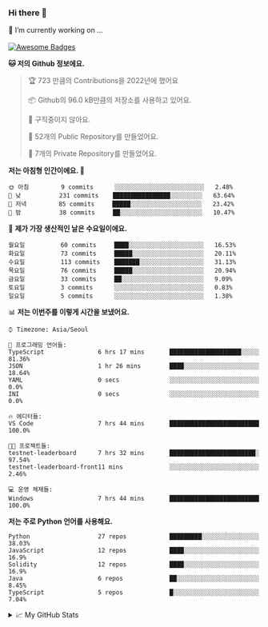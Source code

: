 ### Hi there 👋 
🔭 I’m currently working on ... </br></br>
[![Awesome Badges](https://img.shields.io/badge/Introduce-EN-green.svg)](https://github.com/tlatkdgus1/tlatkdgus1/blob/main/README.md.en)

<!--START_SECTION:waka-->
**🐱 저의 Github 정보에요.** 

> 🏆 723 만큼의 Contributions을 2022년에 했어요
 > 
> 📦 Github의 96.0 kB만큼의 저장소를 사용하고 있어요. 
 > 
> 🚫 구직중이지 않아요.
 > 
> 📜 52개의 Public Repository를 만들었어요. 
 > 
> 🔑 7개의 Private Repository를 만들었어요.  

**저는 아침형 인간이에요. 🐤** 

```text
🌞 아침         9 commits      ░░░░░░░░░░░░░░░░░░░░░░░░░   2.48% 
🌆 낮　         231 commits    ████████████████░░░░░░░░░   63.64% 
🌃 저녁         85 commits     █████░░░░░░░░░░░░░░░░░░░░   23.42% 
🌙 밤　         38 commits     ██░░░░░░░░░░░░░░░░░░░░░░░   10.47%

```
📅 **제가 가장 생산적인 날은 수요일이에요.** 

```text
월요일          60 commits     ████░░░░░░░░░░░░░░░░░░░░░   16.53% 
화요일          73 commits     █████░░░░░░░░░░░░░░░░░░░░   20.11% 
수요일          113 commits    ███████░░░░░░░░░░░░░░░░░░   31.13% 
목요일          76 commits     █████░░░░░░░░░░░░░░░░░░░░   20.94% 
금요일          33 commits     ██░░░░░░░░░░░░░░░░░░░░░░░   9.09% 
토요일          3 commits      ░░░░░░░░░░░░░░░░░░░░░░░░░   0.83% 
일요일          5 commits      ░░░░░░░░░░░░░░░░░░░░░░░░░   1.38%

```


📊 **저는 이번주를 이렇게 시간을 보냈어요.** 

```text
⌚︎ Timezone: Asia/Seoul

💬 프로그래밍 언어들: 
TypeScript               6 hrs 17 mins       ████████████████████░░░░░   81.36% 
JSON                     1 hr 26 mins        ████░░░░░░░░░░░░░░░░░░░░░   18.64% 
YAML                     0 secs              ░░░░░░░░░░░░░░░░░░░░░░░░░   0.0% 
INI                      0 secs              ░░░░░░░░░░░░░░░░░░░░░░░░░   0.0%

🔥 에디터들: 
VS Code                  7 hrs 44 mins       █████████████████████████   100.0%

🐱‍💻 프로젝트들: 
testnet-leaderboard      7 hrs 32 mins       ████████████████████████░   97.54% 
testnet-leaderboard-front11 mins             ░░░░░░░░░░░░░░░░░░░░░░░░░   2.46%

💻 운영 체제들: 
Windows                  7 hrs 44 mins       █████████████████████████   100.0%

```

**저는 주로 Python 언어를 사용해요.** 

```text
Python                   27 repos            █████████░░░░░░░░░░░░░░░░   38.03% 
JavaScript               12 repos            ████░░░░░░░░░░░░░░░░░░░░░   16.9% 
Solidity                 12 repos            ████░░░░░░░░░░░░░░░░░░░░░   16.9% 
Java                     6 repos             ██░░░░░░░░░░░░░░░░░░░░░░░   8.45% 
TypeScript               5 repos             █░░░░░░░░░░░░░░░░░░░░░░░░   7.04%

```



<!--END_SECTION:waka-->

<details>
<summary>📈 My GitHub Stats</summary>
<p align="center"> <img src="https://github-readme-stats.vercel.app/api?username=tlatkdgus1&show_icons=true" alt="tlatkdgus1" />
</details>
